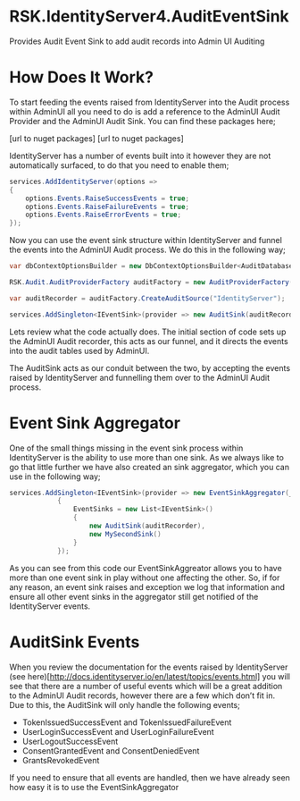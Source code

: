 # RSK.IdentityServer4.AuditEventSink
Provides Audit Event Sink to add audit records into Admin UI Auditing

# How Does It Work?
To start feeding the events raised from IdentityServer into the Audit process within AdminUI all you need to do is add a reference to the AdminUI Audit Provider and the AdminUI Audit Sink.  You can find these packages here;

[url to nuget packages]
[url to nuget packages]

IdentityServer has a number of events built into it however they are not automatically surfaced, to do that you need to enable them;
```csharp
services.AddIdentityServer(options =>
{
    options.Events.RaiseSuccessEvents = true;
    options.Events.RaiseFailureEvents = true;
    options.Events.RaiseErrorEvents = true;
});
```
Now you can use the event sink structure within IdentityServer and funnel the events into the AdminUI Audit process.  We do this in the following way;
```csharp
var dbContextOptionsBuilder = new DbContextOptionsBuilder<AuditDatabaseContext>();

RSK.Audit.AuditProviderFactory auditFactory = new AuditProviderFactory(dbContextOptionsBuilder.UseSqlServer(connectionString).Options);

var auditRecorder = auditFactory.CreateAuditSource("IdentityServer");

services.AddSingleton<IEventSink>(provider => new AuditSink(auditRecorder));
```
Lets review what the code actually does.  The initial section of code sets up the AdminUI Audit recorder, this acts as our funnel, and it directs the events into the audit tables used by AdminUI.

The AuditSink acts as our conduit between the two, by accepting the events raised by IdentityServer and funnelling them over to the AdminUI Audit process.

# Event Sink Aggregator

One of the small things missing in the event sink process within IdentityServer is the ability to use more than one sink.  As we always like to go that little further we have also created an sink aggregator, which you can use in the following way;
```csharp
services.AddSingleton<IEventSink>(provider => new EventSinkAggregator(_loggerFactory.CreateLogger("EventSinkAggregator"))
            {
                EventSinks = new List<IEventSink>()
                {
                    new AuditSink(auditRecorder),
                    new MySecondSink()
                }
            });
```
As you can see from this code our EventSinkAggreator allows you to have more than one event sink in play without one affecting the other.  So, if for any reason, an event sink raises and exception we log that information and ensure all other event sinks in the aggregator still get notified of the IdentityServer events.

# AuditSink Events

When you review the documentation for the events raised by IdentityServer (see here)[http://docs.identityserver.io/en/latest/topics/events.html] you will see that there are a number of useful events which will be a great addition to the AdminUI Audit records, however there are a few which don’t fit in.  Due to this, the AuditSink will only handle the following events;

* TokenIssuedSuccessEvent and TokenIssuedFailureEvent
* UserLoginSuccessEvent and UserLoginFailureEvent
* UserLogoutSuccessEvent
* ConsentGrantedEvent and ConsentDeniedEvent
* GrantsRevokedEvent

If you need to ensure that all events are handled, then we have already seen how easy it is to use the EventSinkAggregator
